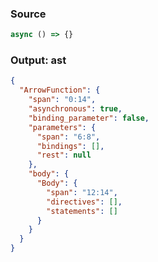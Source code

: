 ### Source
```js parse:expr
async () => {}
```

### Output: ast
```json
{
  "ArrowFunction": {
    "span": "0:14",
    "asynchronous": true,
    "binding_parameter": false,
    "parameters": {
      "span": "6:8",
      "bindings": [],
      "rest": null
    },
    "body": {
      "Body": {
        "span": "12:14",
        "directives": [],
        "statements": []
      }
    }
  }
}
```
